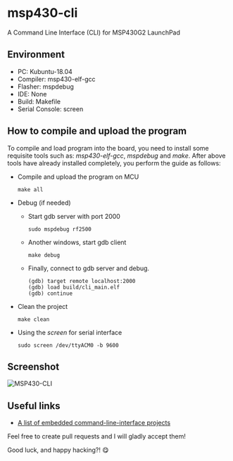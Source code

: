 # msp430-cli

A Command Line Interface (CLI) for MSP430G2 LaunchPad

## Environment

* PC:        Kubuntu-18.04
* Compiler:  msp430-elf-gcc
* Flasher:   mspdebug
* IDE:       None
* Build:     Makefile
* Serial Console: screen

## How to compile and upload the program

To compile and load program into the board, you need to install some requisite tools such as: *msp430-elf-gcc*, *mspdebug* and *make*.
After above tools have already installed completely, you perform the guide as follows:

* Compile and upload the program on MCU

  ```shell
  make all
  ```

* Debug (if needed)

  * Start gdb server with port 2000

    ```shell
    sudo mspdebug rf2500
    ```

  * Another windows, start gdb client

    ```shell
    make debug
    ```

  * Finally, connect to gdb server and debug.

    ```shell
    (gdb) target remote localhost:2000
    (gdb) load build/cli_main.elf
    (gdb) continue
    ```

* Clean the project

  ```shell
  make clean
  ```

* Using the *screen* for serial interface

  ```shell
  sudo screen /dev/ttyACM0 -b 9600
  ```

## Screenshot

![MSP430-CLI](https://raw.githubusercontent.com/nhivp/msp430-cli/master/docs/imgs/msp430-cli.png "MSP430-CLI")

## Useful links

* [A list of embedded command-line-interface projects](http://www.dalescott.net/an-embedded-command-line-interface/)

Feel free to create pull requests and I will gladly accept them!

Good luck, and happy hacking?! :yum:

